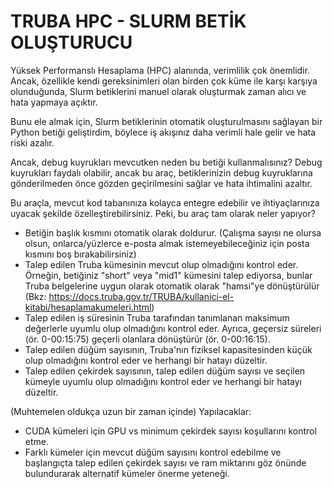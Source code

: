 # TRUBA HPC - SLURM BETİK OLUŞTURUCU

Yüksek Performanslı Hesaplama (HPC) alanında, verimlilik çok önemlidir. Ancak, özellikle kendi gereksinimleri olan birden çok küme ile karşı karşıya olunduğunda, Slurm betiklerini manuel olarak oluşturmak zaman alıcı ve hata yapmaya açıktır.

Bunu ele almak için, Slurm betiklerinin otomatik oluşturulmasını sağlayan bir Python betiği geliştirdim, böylece iş akışınız daha verimli hale gelir ve hata riski azalır.

Ancak, debug kuyrukları mevcutken neden bu betiği kullanmalısınız? Debug kuyrukları faydalı olabilir, ancak bu araç, betiklerinizin debug kuyruklarına gönderilmeden önce gözden geçirilmesini sağlar ve hata ihtimalini azaltır.

Bu araçla, mevcut kod tabanınıza kolayca entegre edebilir ve ihtiyaçlarınıza uyacak şekilde özelleştirebilirsiniz. Peki, bu araç tam olarak neler yapıyor?

- Betiğin başlık kısmını otomatik olarak doldurur. (Çalışma sayısı ne olursa olsun, onlarca/yüzlerce e-posta almak istemeyebileceğiniz için posta kısmını boş bırakabilirsiniz)
- Talep edilen Truba kümesinin mevcut olup olmadığını kontrol eder. Örneğin, betiğiniz "short" veya "mid1" kümesini talep ediyorsa, bunlar Truba belgelerine uygun olarak otomatik olarak "hamsi"ye dönüştürülür (Bkz: https://docs.truba.gov.tr/TRUBA/kullanici-el-kitabi/hesaplamakumeleri.html)
- Talep edilen iş süresinin Truba tarafından tanımlanan maksimum değerlerle uyumlu olup olmadığını kontrol eder. Ayrıca, geçersiz süreleri (ör. 0-00:15:75) geçerli olanlara dönüştürür (ör. 0-00:16:15).
- Talep edilen düğüm sayısının, Truba'nın fiziksel kapasitesinden küçük olup olmadığını kontrol eder ve herhangi bir hatayı düzeltir.
- Talep edilen çekirdek sayısının, talep edilen düğüm sayısı ve seçilen kümeyle uyumlu olup olmadığını kontrol eder ve herhangi bir hatayı düzeltir.

(Muhtemelen oldukça uzun bir zaman içinde) Yapılacaklar:
- CUDA kümeleri için GPU vs minimum çekirdek sayısı koşullarını kontrol etme.
- Farklı kümeler için mevcut düğüm sayısını kontrol edebilme ve başlangıçta talep edilen çekirdek sayısı ve ram miktarını göz önünde bulundurarak alternatif kümeler önerme yeteneği.




